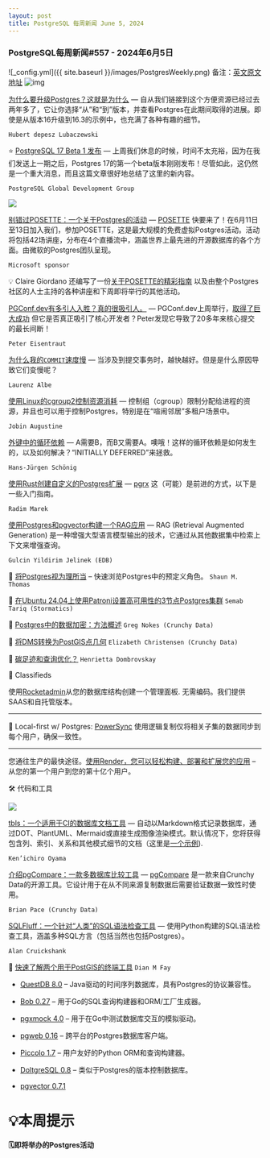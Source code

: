 ```yaml
---
layout: post
title: PostgreSQL 每周新闻 June 5, 2024
---
```

### PostgreSQL每周新闻#557 - 2024年6月5日
![_config.yml]({{ site.baseurl }}/images/PostgresWeekly.png)
备注：[英文原文地址](https://postgresweekly.com/issues/557)
![img](https://res.cloudinary.com/cpress/image/upload/w_1280,e_sharpen:60,q_auto/gdejdtkucw4kksxfzdbo.jpg)

[为什么要升级Postgres？这就是为什么](https://postgresweekly.com/link/155919/web "why-upgrade.depesz.com") —
自从我们链接到这个方便资源已经过去两年多了，它让你选择“从”和“到”版本，并查看Postgres在此期间取得的进展。即使是从版本16升级到16.3的示例中，也充满了各种有趣的细节。

`Hubert depesz Lubaczewski`
  
  
⭐  [PostgreSQL 17 Beta 1 发布](https://postgresweekly.com/link/155920/web
"www.postgresql.org") — 上周我们休息的时候，时间不太充裕，因为在我们发送上一期之后，Postgres 17的第一个beta版本刚刚发布！尽管如此，这仍然是一个重大消息，而且这篇文章很好地总结了这里的新内容。

`PostgreSQL Global Development Group`
  
[![](https://copm.s3.amazonaws.com/f0e60e0d.png)](https://postgresweekly.com/link/155918/web)

[别错过POSETTE：一个关于Postgres的活动](https://postgresweekly.com/link/155918/web "www.addevent.com") —
[POSETTE](https://postgresweekly.com/link/155921/web) 快要来了！在6月11日至13日加入我们，参加POSETTE，这是最大规模的免费虚拟Postgres活动。活动将包括42场讲座，分布在4个直播流中，涵盖世界上最先进的开源数据库的各个方面。由微软的Postgres团队呈现。

`Microsoft sponsor`
  
  
💡 Claire Giordano 还编写了一份[关于POSETTE的精彩指南](https://postgresweekly.com/link/155922/web) 以及由整个Postgres社区的人士主持的各种讲座和下周即将举行的其他活动。  
  
  
[PGConf.dev有多引人入胜？真的很吸引人。](https://postgresweekly.com/link/155923/web "peter.eisentraut.org") —
PGConf.dev上周举行，[取得了巨大成功](https://postgresweekly.com/link/155924/web) 但它是否真正吸引了核心开发者？Peter发现它导致了20多年来核心提交的最长间断！

`Peter Eisentraut`  
  
  
[为什么我的`COMMIT`速度慢](https://postgresweekly.com/link/155925/web
"www.cybertec-postgresql.com") — 当涉及到提交事务时，越快越好。但是是什么原因导致它们变慢呢？

`Laurenz Albe`  
  
  
[使用Linux的cgroup2控制资源消耗](https://postgresweekly.com/link/155926/web "www.percona.com") —
控制组（cgroup）限制分配给进程的资源，并且也可以用于控制Postgres，特别是在“喧闹邻居”多租户场景中。

`Jobin Augustine`  
  
  
[外键中的循环依赖](https://postgresweekly.com/link/155927/web "www.cybertec-
postgresql.com") — A需要B，而B又需要A。噢哦！这样的循环依赖是如何发生的，以及如何解决？“INITIALLY DEFERRED”来拯救。

`Hans-Jürgen Schönig`  
  
  
[使用Rust创建自定义的Postgres扩展](https://postgresweekly.com/link/155928/web "notso.boringsql.com") —
[pgrx](https://postgresweekly.com/link/155929/web) 这（可能）是前进的方式，以下是一些入门指南。

`Radim Marek`  
  
  
[使用Postgres和pgvector构建一个RAG应用](https://postgresweekly.com/link/155930/web "www.enterprisedb.com") —
RAG (Retrieval Augmented Generation) 是一种增强大型语言模型输出的技术，它通过从其他数据集中检索上下文来增强查询。

`Gulcin Yildirim Jelinek (EDB)`  
  
  
📄 [将Postgres视为理所当](https://postgresweekly.com/link/155931/web) –
快速浏览Postgres中的预定义角色。 `Shaun M. Thomas`

📄 [在Ubuntu 24.04上使用Patroni设置高可用性的3节点Postgres集群](https://postgresweekly.com/link/155932/web) `Semab Tariq (Stormatics)`

📄 [Postgres中的数据加密：方法概述](https://postgresweekly.com/link/155933/web) `Greg Nokes (Crunchy Data)`

📄 [将DMS转换为PostGIS点几何](https://postgresweekly.com/link/155934/web) `Elizabeth Christensen (Crunchy Data)`

📄 [碳足迹和查询优化？](https://postgresweekly.com/link/155935/web) `Henrietta Dombrovskay` 
  
  
📰 Classifieds  
  
  
使用[Rocketadmin](https://postgresweekly.com/link/155936/web)从您的数据库结构创建一个管理面板. 无需编码。我们提供SAAS和自托管版本。

* * *

🔄 Local-first w/ Postgres:
[PowerSync](https://postgresweekly.com/link/155937/web) 使用逻辑复制仅将相关子集的数据同步到每个用户，确保一致性。

* * *

您通往生产的最快途径。[使用Render，您可以轻松构建、部署和扩展您的应用](https://postgresweekly.com/link/155938/web) – 从您的第一个用户到您的第十亿个用户。  
  
  
🛠 代码和工具
  
[![](https://res.cloudinary.com/cpress/image/upload/w_1280,e_sharpen:60/gjauwz1tjddw4adtpeh1.jpg)](https://postgresweekly.com/link/155939/web)  
  
[tbls：一个适用于CI的数据库文档工具](https://postgresweekly.com/link/155939/web "github.com") — 自动以Markdown格式记录数据库，通过DOT、PlantUML、Mermaid或直接生成图像渲染模式。默认情况下，您将获得包含列、索引、关系和其他模式细节的文档（这里是[一个示例](https://postgresweekly.com/link/155940/web)).

`Ken’ichiro Oyama`
  
  
[介绍pgCompare：一款多数据库比较工具](https://postgresweekly.com/link/155941/web "www.crunchydata.com") —
[pgCompare](https://postgresweekly.com/link/155942/web) 是一款来自Crunchy Data的开源工具。它设计用于在从不同来源复制数据后需要验证数据一致性时使用。

`Brian Pace (Crunchy Data)` 
  
  
[SQLFluff：一个针对“人类”的SQL语法检查工具](https://postgresweekly.com/link/155943/web "www.sqlfluff.com") —
使用Python构建的SQL语法检查工具，涵盖多种SQL方言（包括当然也包括Postgres）。

`Alan Cruickshank`  
  
  
📄 [快速了解两个用于PostGIS的终端工具](https://postgresweekly.com/link/155944/web) `Dian M Fay`
  
  
  * [QuestDB 8.0](https://postgresweekly.com/link/155945/web) – Java驱动的时间序列数据库，具有Postgres的协议兼容性。

  * [Bob 0.27](https://postgresweekly.com/link/155946/web) – 用于Go的SQL查询构建器和ORM/工厂生成器。

  * [pgxmock 4.0](https://postgresweekly.com/link/155947/web) – 用于在Go中测试数据库交互的模拟驱动。

  * [pgweb 0.16](https://postgresweekly.com/link/155948/web) – 跨平台的Postgres数据库客户端。

  * [Piccolo 1.7](https://postgresweekly.com/link/155949/web) – 用户友好的Python ORM和查询构建器。

  * [DoltgreSQL 0.8](https://postgresweekly.com/link/155950/web) – 类似于Postgres的版本控制数据库。

  * [pgvector 0.7.1](https://postgresweekly.com/link/155951/web)

  


# 💡本周提示


**🗓即将举办的Postgres活动**
